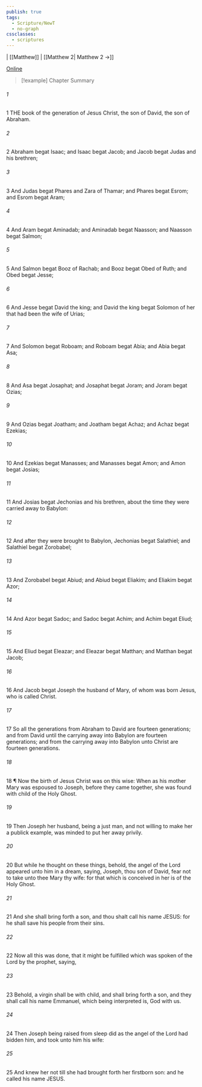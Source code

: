 ```yaml
---
publish: true
tags:
  - Scripture/NewT
  - no-graph
cssclasses:
  - scriptures
---
```

 | [[Matthew]] | [[Matthew 2| Matthew 2 →]]

[Online](https://churchofjesuschrist.org/study/scriptures/nt/matt/1?lang=eng)

>[!example] Chapter Summary
>
###### 1
1 THE book of the generation of Jesus Christ, the son of David, the son of Abraham.
###### 2
2 Abraham begat Isaac; and Isaac begat Jacob; and Jacob begat Judas and his brethren;
###### 3
3 And Judas begat Phares and Zara of Thamar; and Phares begat Esrom; and Esrom begat Aram;
###### 4
4 And Aram begat Aminadab; and Aminadab begat Naasson; and Naasson begat Salmon;
###### 5
5 And Salmon begat Booz of Rachab; and Booz begat Obed of Ruth; and Obed begat Jesse;
###### 6
6 And Jesse begat David the king; and David the king begat Solomon of her that had been the wife of Urias;
###### 7
7 And Solomon begat Roboam; and Roboam begat Abia; and Abia begat Asa;
###### 8
8 And Asa begat Josaphat; and Josaphat begat Joram; and Joram begat Ozias;
###### 9
9 And Ozias begat Joatham; and Joatham begat Achaz; and Achaz begat Ezekias;
###### 10
10 And Ezekias begat Manasses; and Manasses begat Amon; and Amon begat Josias;
###### 11
11 And Josias begat Jechonias and his brethren, about the time they were carried away to Babylon:
###### 12
12 And after they were brought to Babylon, Jechonias begat Salathiel; and Salathiel begat Zorobabel;
###### 13
13 And Zorobabel begat Abiud; and Abiud begat Eliakim; and Eliakim begat Azor;
###### 14
14 And Azor begat Sadoc; and Sadoc begat Achim; and Achim begat Eliud;
###### 15
15 And Eliud begat Eleazar; and Eleazar begat Matthan; and Matthan begat Jacob;
###### 16
16 And Jacob begat Joseph the husband of Mary, of whom was born Jesus, who is called Christ.
###### 17
17 So all the generations from Abraham to David are fourteen generations; and from David until the carrying away into Babylon are fourteen generations; and from the carrying away into Babylon unto Christ are fourteen generations.
###### 18
18 ¶ Now the birth of Jesus Christ was on this wise: When as his mother Mary was espoused to Joseph, before they came together, she was found with child of the Holy Ghost.
###### 19
19 Then Joseph her husband, being a just man, and not willing to make her a publick example, was minded to put her away privily.
###### 20
20 But while he thought on these things, behold, the angel of the Lord appeared unto him in a dream, saying, Joseph, thou son of David, fear not to take unto thee Mary thy wife: for that which is conceived in her is of the Holy Ghost.
###### 21
21 And she shall bring forth a son, and thou shalt call his name JESUS: for he shall save his people from their sins.
###### 22
22 Now all this was done, that it might be fulfilled which was spoken of the Lord by the prophet, saying,
###### 23
23 Behold, a virgin shall be with child, and shall bring forth a son, and they shall call his name Emmanuel, which being interpreted is, God with us.
###### 24
24 Then Joseph being raised from sleep did as the angel of the Lord had bidden him, and took unto him his wife:
###### 25
25 And knew her not till she had brought forth her firstborn son: and he called his name JESUS.



